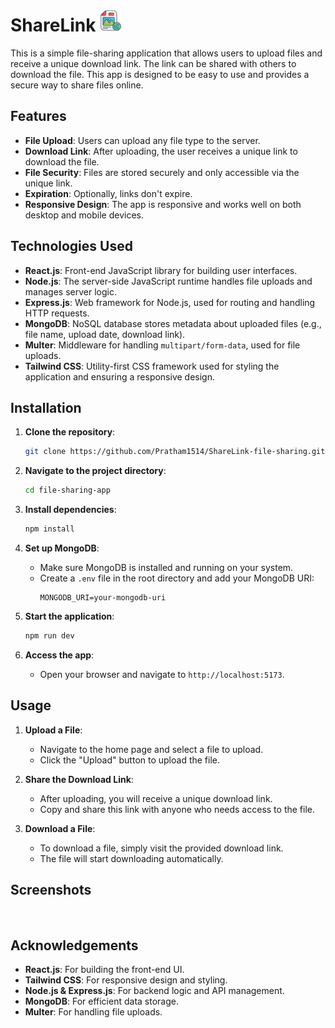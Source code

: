 # **ShareLink** <img src="https://github.com/Pratham1514/ShareLink-file-sharing/blob/main/client/public/icons8-file-share-96.png" width="35" />

This is a simple file-sharing application that allows users to upload files and receive a unique download link. The link can be shared with others to download the file. This app is designed to be easy to use and provides a secure way to share files online.

## **Features**

- **File Upload**: Users can upload any file type to the server.
- **Download Link**: After uploading, the user receives a unique link to download the file.
- **File Security**: Files are stored securely and only accessible via the unique link.
- **Expiration**: Optionally, links don't expire.
- **Responsive Design**: The app is responsive and works well on both desktop and mobile devices.

## **Technologies Used**

- **React.js**: Front-end JavaScript library for building user interfaces.
- **Node.js**: The server-side JavaScript runtime handles file uploads and manages server logic.
- **Express.js**: Web framework for Node.js, used for routing and handling HTTP requests.
- **MongoDB**: NoSQL database stores metadata about uploaded files (e.g., file name, upload date, download link).
- **Multer**: Middleware for handling `multipart/form-data`, used for file uploads.
- **Tailwind CSS**: Utility-first CSS framework used for styling the application and ensuring a responsive design.

## **Installation**

1. **Clone the repository**:
    ```bash
    git clone https://github.com/Pratham1514/ShareLink-file-sharing.git
    ```

2. **Navigate to the project directory**:
    ```bash
    cd file-sharing-app
    ```

3. **Install dependencies**:
    ```bash
    npm install
    ```

4. **Set up MongoDB**:
    - Make sure MongoDB is installed and running on your system.
    - Create a `.env` file in the root directory and add your MongoDB URI:
      ```
      MONGODB_URI=your-mongodb-uri
      ```

5. **Start the application**:
    ```bash
    npm run dev
    ```

6. **Access the app**:
    - Open your browser and navigate to `http://localhost:5173`.

## **Usage**

1. **Upload a File**:
   - Navigate to the home page and select a file to upload.
   - Click the "Upload" button to upload the file.

2. **Share the Download Link**:
   - After uploading, you will receive a unique download link.
   - Copy and share this link with anyone who needs access to the file.

3. **Download a File**:
   - To download a file, simply visit the provided download link.
   - The file will start downloading automatically.

## **Screenshots**

<img src="" />

## **Acknowledgements**

- **React.js**: For building the front-end UI.
- **Tailwind CSS**: For responsive design and styling.
- **Node.js & Express.js**: For backend logic and API management.
- **MongoDB**: For efficient data storage.
- **Multer**: For handling file uploads.
